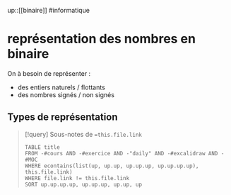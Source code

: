 up::[[binaire]]
#informatique 
# représentation des nombres en binaire

On à besoin de représenter :
 - des entiers naturels / flottants
 - des nombres signés / non signés

## Types de représentation
> [!query] Sous-notes de `=this.file.link`
> ```dataview
> TABLE title
> FROM -#cours AND -#exercice AND -"daily" AND -#excalidraw AND -#MOC
> WHERE econtains(list(up, up.up, up.up.up, up.up.up.up), this.file.link)
> WHERE file.link != this.file.link
> SORT up.up.up.up, up.up.up, up.up, up
> ```
